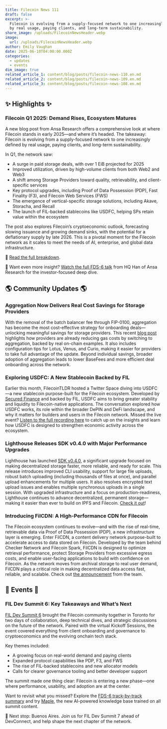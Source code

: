 ```yaml
---
title: Filecoin News 111
draft: false
excerpt: >-
  Filecoin is evolving from a supply-focused network to one increasingly defined
  by real usage, paying clients, and long-term sustainability.
share_image: /uploads/FilecoinNewsHeader.webp
image:
  url: /uploads/FilecoinNewsHeader.webp
author: Emily Vaughan
date: 2025-06-10T04:00:00.000Z
categories:
  - updates
  - events
dim_image: true
related_article_1: content/blog/posts/filecoin-news-110.en.md
related_article_2: content/blog/posts/filecoin-news-109.en.md
related_article_3: content/blog/posts/filecoin-news-108.en.md
---
```


## ✨ Highlights ✨

### Filecoin Q1 2025: Demand Rises, Ecosystem Matures

A new blog post from Ansa Research offers a comprehensive look at where Filecoin stands in early 2025—and where it’s headed. The takeaway: Filecoin is evolving from a supply-focused network to one increasingly defined by real usage, paying clients, and long-term sustainability.

In Q1, the network saw:

- A surge in paid storage deals, with over 1 EiB projected for 2025
- Improved utilization, driven by high-volume clients from both Web2 and Web3
- A shift among Storage Providers toward quality, retrievability, and client-specific services
- Key protocol upgrades, including Proof of Data Possession (PDP), Fast Finality (F3), and Filecoin Web Services (FWS)
- The emergence of vertical-specific storage solutions, including Akave, Storacha, and Recall
- The launch of FIL-backed stablecoins like USDFC, helping SPs retain value within the ecosystem

The post also explores Filecoin’s cryptoeconomic outlook, forecasting slowing issuance and growing demand sinks, with the potential for a deflationary supply by late 2026. This is a pivotal moment for the Filecoin network as it scales to meet the needs of AI, enterprise, and global data infrastructure.

📖 [Read the full breakdown](https://filecointldr.io/article/key-trends-and-takeaways-from-filecoin-q1-2025).

🎥 Want even more insight? [Watch the full FDS-6 talk](https://www.youtube.com/watch?v=jKC6zIbEYRM) from HQ Han of Ansa Research for the investor-focused deep dive.

## 🌎 Community Updates 🌎

### Aggregation Now Delivers Real Cost Savings for Storage Providers

With the removal of the batch balancer fee through FIP-0100, aggregation has become the most cost-effective strategy for onboarding deals—unlocking meaningful savings for storage providers. This recent [blog post](https://medium.com/p/87f62aa9b018) highlights how providers are already reducing gas costs by switching to aggregation, backed by real on-chain examples. It also includes configuration tips for Lotus, Venus, and Curio, making it easier for providers to take full advantage of the update. Beyond individual savings, broader adoption of aggregation leads to lower BaseFees and more efficient deal onboarding across the network.

### Exploring USDFC: A New Stablecoin Backed by FIL

Earlier this month, FilecoinTLDR hosted a Twitter Space diving into USDFC—a new stablecoin purpose-built for the Filecoin ecosystem. Developed by [Secured Finance](https://twitter.com/Secured_Fi) and backed by FIL, USDFC aims to bring greater stability and liquidity to Filecoin-native applications. The conversation explored how USDFC works, its role within the broader DePIN and DeFi landscape, and why it matters for builders and users in the Filecoin network. Missed the live event? [Listen to the full recording here](https://twitter.com/i/spaces/1kvKpmYqynzJE) to catch up on the insights and learn how USDFC is designed to strengthen economic activity across the ecosystem.

### Lighthouse Releases SDK v0.4.0 with Major Performance Upgrades

Lighthouse has launched [SDK v0.4.0](https://www.npmjs.com/package/@lighthouse-web3/sdk), a significant upgrade focused on making decentralized storage faster, more reliable, and ready for scale. This release introduces improved CLI usability, support for large file uploads, robust batch uploading (including thousands of files at once), and parallel upload enhancements for multiple users. It also resolves encrypted text upload issues and enables multiple synchronous uploads in a single session. With upgraded infrastructure and a focus on production-readiness, Lighthouse continues to advance decentralized, permanent storage—making it easier than ever to build on IPFS and Filecoin. [Check it out](https://www.npmjs.com/package/@lighthouse-web3/sdk)!

### Introducing FilCDN: A High-Performance CDN for Filecoin

The Filecoin ecosystem continues to evolve—and with the rise of real-time, retrievable data via Proof of Data Possession (PDP), a new infrastructure layer is emerging. Enter FilCDN, a content delivery network purpose-built to accelerate access to data stored on Filecoin. Developed by the team behind Checker Network and Filecoin Spark, FilCDN is designed to optimize retrieval performance, protect Storage Providers from excessive egress costs, and enable user-facing applications to build with confidence on Filecoin. As the network moves from archival storage to real user demand, FilCDN plays a critical role in making decentralized data access fast, reliable, and scalable. Check out [the announcement](https://x.com/FilecoinCDN/status/1930627144297611747) from the team. 

## 🎉 Events 🎉

### FIL Dev Summit 6: Key Takeaways and What’s Next

[FIL Dev Summit 6](https://filecoin.io/blog/posts/fil-dev-summit-6-toronto-takeaways-and-next-steps/) brought the Filecoin community together in Toronto for two days of collaboration, deep technical dives, and strategic discussions on the future of the network. Paired with the virtual Kickoff Sessions, the event covered everything from client onboarding and governance to cryptoeconomics and the evolving onchain tech stack.

Key themes included:

- A growing focus on real-world demand and paying clients
- Expanded protocol capabilities like PDP, F3, and FWS
- The rise of FIL-backed stablecoins and new allocator models
- Calls for clearer governance tooling and better developer support

The summit made one thing clear: Filecoin is entering a new phase—one where performance, usability, and adoption are at the center.

Want to revisit what you missed? Explore the [FDS-6 track-by-track summary](https://filecoin.io/blog/posts/fil-dev-summit-6-toronto-takeaways-and-next-steps/) and try [Maple](https://www.perplexity.ai/collections/fds-6-bot-maple-FGzlYPMwR9elaGlGKxe_6w?login-source=oneTap%5c&login-new=false), the new AI-powered knowledge base trained on all summit content.

📍 Next stop: Buenos Aires. Join us for FIL Dev Summit 7 ahead of DevConnect, and help shape the next chapter of the network.
